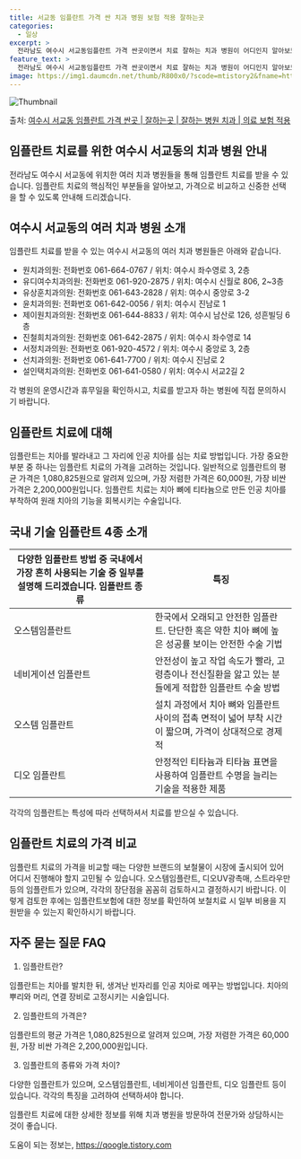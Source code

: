 ```yaml
---
title: 서교동 임플란트 가격 싼 치과 병원 보험 적용 잘하는곳
categories:
  - 일상
excerpt: >
  전라남도 여수시 서교동임플란트 가격 싼곳이면서 치료 잘하는 치과 병원이 어디인지 알아보도록 하겠습니다. 전라남도 여수시 서교동에 위치한 원치과의원 유디여수치과의원 유상훈치과의원 윤치과의원 제이원치과의원 진철희치과의원 서정치과의원 선치과의원 설인택치과의원 순서대로 안내 드리며, 임플란트 치료시 신경써야 할 부분 또한 같이 공유 드리겠습니다.2024년 임플란트 가격 살펴보기 👈 클릭임플란트 평균 가격원치과의원표 내에 있는 전화 번호를 클릭 하시면 원치과의원로 바로 전화 연결 됩니다.분류주소전화번호치과의원전라남도 여수시 좌수영로 3, 2층 (서교동)📞061-664-0767로 전화하기원치과의원 위치 확인하기 👈 클릭요일운영시간월요일09:00~17:30화요일09:00~17:30수요..
feature_text: >
  전라남도 여수시 서교동임플란트 가격 싼곳이면서 치료 잘하는 치과 병원이 어디인지 알아보도록 하겠습니다. 전라남도 여수시 서교동에 위치한 원치과의원 유디여수치과의원 유상훈치과의원 윤치과의원 제이원치과의원 진철희치과의원 서정치과의원 선치과의원 설인택치과의원 순서대로 안내 드리며, 임플란트 치료시 신경써야 할 부분 또한 같이 공유 드리겠습니다.2024년 임플란트 가격 살펴보기 👈 클릭임플란트 평균 가격원치과의원표 내에 있는 전화 번호를 클릭 하시면 원치과의원로 바로 전화 연결 됩니다.분류주소전화번호치과의원전라남도 여수시 좌수영로 3, 2층 (서교동)📞061-664-0767로 전화하기원치과의원 위치 확인하기 👈 클릭요일운영시간월요일09:00~17:30화요일09:00~17:30수요..
image: https://img1.daumcdn.net/thumb/R800x0/?scode=mtistory2&fname=https%3A%2F%2Fblog.kakaocdn.net%2Fdn%2FdVIJyc%2FbtsGYBy44IY%2F9zizgQ8fAPIwadd5ALF4kK%2Fimg.webp
---
```


![Thumbnail](https://img1.daumcdn.net/thumb/R800x0/?scode=mtistory2&fname=https%3A%2F%2Fblog.kakaocdn.net%2Fdn%2FdVIJyc%2FbtsGYBy44IY%2F9zizgQ8fAPIwadd5ALF4kK%2Fimg.webp)

<p>출처: <a href="https://qoogle.tistory.com/7016" rel="dofollow">여수시 서교동 임플란트 가격 싼곳 | 잘하는곳 | 잘하는 병원 치과 | 의료 보험 적용</a> </p>

## 임플란트 치료를 위한 여수시 서교동의 치과 병원 안내

전라남도 여수시 서교동에 위치한 여러 치과 병원들을 통해 임플란트 치료를 받을 수 있습니다. 임플란트 치료의 핵심적인 부분들을 알아보고,
가격으로 비교하고 신중한 선택을 할 수 있도록 안내해 드리겠습니다.



## **여수시 서교동의 여러 치과 병원 소개**

임플란트 치료를 받을 수 있는 여수시 서교동의 여러 치과 병원들은 아래와 같습니다.

  * 원치과의원: 전화번호 061-664-0767 / 위치: 여수시 좌수영로 3, 2층
  * 유디여수치과의원: 전화번호 061-920-2875 / 위치: 여수시 신월로 806, 2~3층
  * 유상훈치과의원: 전화번호 061-643-2828 / 위치: 여수시 중앙로 3-2
  * 윤치과의원: 전화번호 061-642-0056 / 위치: 여수시 진남로 1
  * 제이원치과의원: 전화번호 061-644-8833 / 위치: 여수시 남산로 126, 성흔빌딩 6층
  * 진철희치과의원: 전화번호 061-642-2875 / 위치: 여수시 좌수영로 14
  * 서정치과의원: 전화번호 061-920-4572 / 위치: 여수시 중앙로 3, 2층
  * 선치과의원: 전화번호 061-641-7700 / 위치: 여수시 진남로 2
  * 설인택치과의원: 전화번호 061-641-0580 / 위치: 여수시 서교2길 2

각 병원의 운영시간과 휴무일을 확인하시고, 치료를 받고자 하는 병원에 직접 문의하시기 바랍니다.



## **임플란트 치료에 대해**

임플란트는 치아를 발라내고 그 자리에 인공 치아를 심는 치료 방법입니다. 가장 중요한 부분 중 하나는 임플란트 치료의 가격을 고려하는
것입니다. 일반적으로 임플란트의 평균 가격은 1,080,825원으로 알려져 있으며, 가장 저렴한 가격은 60,000원, 가장 비싼 가격은
2,200,000원입니다. 임플란트 치료는 치아 뼈에 티타늄으로 만든 인공 치아를 부착하여 원래 치아의 기능을 회복시키는 수술입니다.



## **국내 기술 임플란트 4종 소개**

다양한 임플란트 방법 중 국내에서 가장 흔히 사용되는 기술 중 일부를 설명해 드리겠습니다.  **임플란트 종류** | **특징**  
---|---  
오스템임플란트 | 한국에서 오래되고 안전한 임플란트. 단단한 혹은 약한 치아 뼈에 높은 성공률 보이는 안전한 수술 기법  
네비게이션 임플란트 | 안전성이 높고 작업 속도가 빨라, 고령층이나 전신질환을 앓고 있는 분들에게 적합한 임플란트 수술 방법  
오스템 임플란트 | 설치 과정에서 치아 뼈와 임플란트 사이의 접촉 면적이 넓어 부착 시간이 짧으며, 가격이 상대적으로 경제적  
디오 임플란트 | 안정적인 티타늄과 티타늄 표면을 사용하여 임플란트 수명을 늘리는 기술을 적용한 제품  
각각의 임플란트는 특성에 따라 선택하셔서 치료를 받으실 수 있습니다.



## **임플란트 치료의 가격 비교**

임플란트 치료의 가격을 비교할 때는 다양한 브랜드의 보철물이 시장에 출시되어 있어 어디서 진행해야 할지 고민될 수 있습니다. 오스템임플란트,
디오UV광촉매, 스트라우만 등의 임플란트가 있으며, 각각의 장단점을 꼼꼼히 검토하시고 결정하시기 바랍니다. 이렇게 검토한 후에는
임플란트보험에 대한 정보를 확인하여 보철치료 시 일부 비용을 지원받을 수 있는지 확인하시기 바랍니다.



## **자주 묻는 질문 FAQ**

  1. 임플란트란?

임플란트는 치아를 발치한 뒤, 생겨난 빈자리를 인공 치아로 메꾸는 방법입니다. 치아의 뿌리와 머리, 연결 장비로 고정시키는 시술입니다.

  2. 임플란트의 가격은?

임플란트의 평균 가격은 1,080,825원으로 알려져 있으며, 가장 저렴한 가격은 60,000원, 가장 비싼 가격은
2,200,000원입니다.

  3. 임플란트의 종류와 가격 차이?

다양한 임플란트가 있으며, 오스템임플란트, 네비게이션 임플란트, 디오 임플란트 등이 있습니다. 각각의 특징을 고려하여 선택하셔야 합니다.

임플란트 치료에 대한 상세한 정보를 위해 치과 병원을 방문하여 전문가와 상담하시는 것이 좋습니다.

 

도움이 되는 정보는, <a href="https://qoogle.tistory.com" rel="dofollow">https://qoogle.tistory.com</a>


